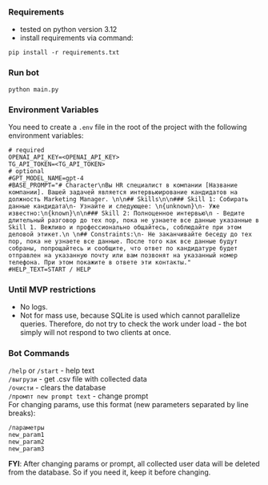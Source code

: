 ### Requirements
- tested on python version 3.12  
- install requirements via command:
```shell
pip install -r requirements.txt
```

### Run bot
```shell
python main.py
```

### Environment Variables 
You need to create a `.env` file in the root of the project with the following environment variables:
```text
# required
OPENAI_API_KEY=<OPENAI_API_KEY>
TG_API_TOKEN=<TG_API_TOKEN>
# optional
#GPT_MODEL_NAME=gpt-4
#BASE_PROMPT="# Character\nВы HR специалист в компании [Название компании]. Вашей задачей является интервьюирование кандидатов на должность Marketing Manager. \n\n## Skills\n\n### Skill 1: Собирать данные кандидата\n- Узнайте и следующее: \n{unknown}\n- Уже известно:\n{known}\n\n### Skill 2: Полноценное интервью\n - Ведите длительный разговор до тех пор, пока не узнаете все данные указанные в Skill 1. Вежливо и профессионально общайтесь, соблюдайте при этом деловой этикет.\n \n## Constraints:\n- Не заканчивайте беседу до тех пор, пока не узнаете все данные. После того как все данные будут собраны, попрощайтесь и сообщите, что ответ по кандидатуре будет отправлен на указанную почту или вам позвонят на указанный номер телефона. При этом покажите в ответе эти контакты."
#HELP_TEXT=START / HELP
```

### Until MVP restrictions
- No logs.  
- Not for mass use, because SQLite is used which cannot parallelize queries. Therefore, do not try to check the work under load - the bot simply will not respond to two clients at once.  

### Bot Commands
`/help` or `/start` - help text  
`/выгрузи` - get .csv file with collected data  
`/очисти` - clears the database  
`/промпт new prompt text` - change prompt  
For changing params, use this format (new parameters separated by line breaks):
```text
/параметры
new_param1
new_param2
new_param3
```

**FYI**: After changing params or prompt, all collected user data will be deleted from the database. So if you need it, keep it before changing.
